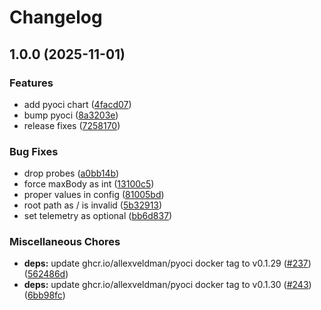 # Changelog

## 1.0.0 (2025-11-01)


### Features

* add pyoci chart ([4facd07](https://github.com/anza-labs/charts/commit/4facd07faee26a3de1378cf2028d60952d2126cc))
* bump pyoci ([8a3203e](https://github.com/anza-labs/charts/commit/8a3203eb4218baac0f8e03511d587a8facdf6293))
* release fixes ([7258170](https://github.com/anza-labs/charts/commit/72581704aac0abcc75bac20370ec266caf86618b))


### Bug Fixes

* drop probes ([a0bb14b](https://github.com/anza-labs/charts/commit/a0bb14b070b3be2590178017b74b20efe418e5a2))
* force maxBody as int ([13100c5](https://github.com/anza-labs/charts/commit/13100c5ef3aa3f8b8e473ebc1aa28fae31271b6d))
* proper values in config ([81005bd](https://github.com/anza-labs/charts/commit/81005bd4e39c8471be586da78d402c6e5d53e644))
* root path as / is invalid ([5b32913](https://github.com/anza-labs/charts/commit/5b32913be056b3e7a16ef98717e0e415bb45f333))
* set telemetry as optional ([bb6d837](https://github.com/anza-labs/charts/commit/bb6d837200ac4e26c039677759a3f8fa5a0c2ee5))


### Miscellaneous Chores

* **deps:** update ghcr.io/allexveldman/pyoci docker tag to v0.1.29 ([#237](https://github.com/anza-labs/charts/issues/237)) ([562486d](https://github.com/anza-labs/charts/commit/562486d957623fa875b2b0c26ac5eed7ae93491c))
* **deps:** update ghcr.io/allexveldman/pyoci docker tag to v0.1.30 ([#243](https://github.com/anza-labs/charts/issues/243)) ([6bb98fc](https://github.com/anza-labs/charts/commit/6bb98fc1505373afff1b51351ae856496df3db09))
